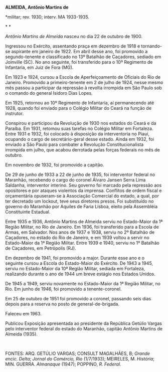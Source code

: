 **ALMEIDA, Antônio Martins de**

\*militar; rev. 1930; interv. MA 1933-1935.

* *

*Antônio Martins de Almeida* nasceu no dia 22 de outubro de 1900.

Ingressou no Exército, assentando praça em dezembro de 1918 e
tornando-se aspirante em janeiro de 1922. Em abril desse ano, foi
promovido a segundo-tenente e classificado no 13º Batalhão de Caçadores,
sediado em Joinville (SC). No ano seguinte, foi transferido para o 10º
Regimento de Infantaria, em Juiz de Fora (MG).

Em 1923 e 1924, cursou a Escola de Aperfeiçoamento de Oficiais do Rio de
Janeiro. Promovido a primeiro-tenente em 2 de julho de 1924, nesse mesmo
mês passou a participar da repressão à revolta irrompida em São Paulo
sob o comando do general Isidoro Dias Lopes.

Em 1925, retornou ao 10º Regimento de Infantaria, aí permanecendo até
1928, quando foi enviado para o Colégio Militar do Ceará na função de
instrutor.

Conspirou e participou da Revolução de 1930 nos estados do Ceará e da
Paraíba. Em 1931, retomou suas tarefas no Colégio Militar em Fortaleza.
Entre 1931 e 1932, foi colocado à disposição da interventoria no Piauí,
ocupando o cargo de secretário-geral desse estado. Ainda em 1932, foi
enviado a São Paulo para combater a Revolução Constitucionalista
irrompida em julho, que acabou derrotada pelas forças federais no mês de
outubro.

Em novembro de 1932, foi promovido a capitão.

De 29 de junho de 1933 a 22 de junho de 1935, foi interventor federal no
Maranhão, recebendo o cargo do coronel Álvaro Jansen Serra Lima
Saldanha, interventor interino. Seu governo foi marcado pela repressão
aos opositores e por ataques violentos da imprensa. Conflitos de ordem
fiscal e orçamentária opuseram-se à Associação Comercial do estado, a
qual, por ter decretado um lockout, teve seus diretores presos. Foi
substituído no governo do Maranhão por Aquiles de Faria Lisboa, eleito
pela Assembléia Constituinte Estadual.

Entre 1935 e 1936, Antônio Martins de Almeida serviu no Estado-Maior da
1ª Região Militar, no Rio de Janeiro. Em 1936, foi transferido para a
Escola de Armas, em Salvador. Nos anos de 1937 e 1938, serviu no 2º
Batalhão de Caçadores, no estado do Rio de Janeiro, e em 1939 voltou a
servir no Estado-Maior da 1ª Região Militar. Entre 1939 e 1940, serviu
no 1º Batalhão de Caçadores, em Petrópolis (RJ).

Em dezembro de 1941, foi promovido a major. Durante esse ano e o
seguinte cursou a Escola do Estado-Maior do Exército. De 1943 a 1945,
serviu no Estado-Maior da 10ª Região Militar, sediada em Fortaleza,
realizando durante o ano de 1944 um breve estágio nos Estados Unidos.

De 1945 a 1949, serviu novamente no Estado-Maior da 1ª Região Militar,
no Rio. Em junho de 1946, foi promovido a tenente-coronel.

Em 25 de outubro de 1951 foi promovido a coronel, passando seis dias
depois para a reserva no posto de general-de-brigada.

Faleceu em 1963.

Publicou Exposição apresentada ao presidente da República Getúlio Vargas
pelo interventor federal do estado do Maranhão, capitão Antônio Martins
de Almeida (1935).

 

FONTES: ARQ. GETÚLIO VARGAS; CONSULT MAGALHÃES, B; *Grande encic.
Delta*; *Jornal do Comércio, Rio* (1/7/1933); MEIRELES, M. *História*;
MIN. GUERRA. *Almanaque* (1947); POPPINO, *R. Federal*.

 
